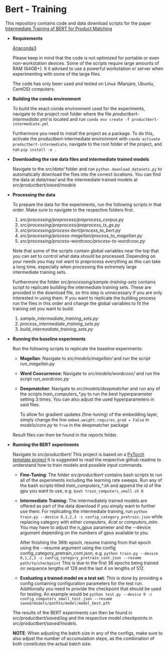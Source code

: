 # Bert - Training

This repository contains code and data download scripts for the paper [Intermediate Training of BERT for Product Matching](http://data.dws.informatik.uni-mannheim.de/largescaleproductcorpus/data/v2/papers/DI2KG2020_Peeters.pdf)

* **Requirements**

    [Anaconda3](https://www.anaconda.com/products/individual)

    Please keep in mind that the code is not optimized for portable or even non-workstation devices. Some of the scripts require large amounts of RAM (64GB+). It     it advised to use a powerful workstation or server when experimenting with some of the large files.

    The code has only been used and tested on Linux (Manjaro, Ubuntu, CentOS) computers.

* **Building the conda environment**

    To build the exact conda environment used for the experiments, navigate to the project root folder where the file *productbert-intermediate.yml* is located and run ```conda env create -f productbert-intermediate.yml```

    Furthermore you need to install the project as a package. To do this, activate the productbert-intermediate environment with ```conda activate productbert-intermediate```, navigate to the root folder of the project, and run ```pip install -e .```

* **Downloading the raw data files and intermediate trained models**

    Navigate to the *src/data/* folder and run ```python download_datasets.py``` to automatically download the files into the correct locations.
    You can find the data at *data/raw/* and the intermediate trained models at *src/productbert/saved/models*

* **Processing the data**

    To prepare the data for the experiments, run the following scripts in that order. Make sure to navigate to the respective folders first.

    1. *src/processing/preprocess/preprocess_corpus.py*
    2. *src/processing/preprocess/preprocess_ts_gs.py*
    3. *src/processing/process-bert/process_to_bert.py*
    4. *src/processing/process-magellan/process_to_magellan.py*
    5. *src/processing/process-wordcooc/process-to-wordcooc.py*

    Note that some of the scripts contain global variables near the top that you can set to control what data should be processed. Depending on your needs you may not want to preprocess everything as this can take a long time, especially when processing the extremely large intermediate training sets.

    Furthermore the folder *src/processing/sample-training-sets* contains script to replicate building the intermediate training sets. These are provided in the download file, so this step is unnecessary if you are only interested in using them.
    If you want to replicate the building process run the files in this order and change the global variables to fit the training set you want to build:

    1. *sample_intermediate_training_sets.py*
    2. *process_intermediate_training_sets.py*
    3. *build_intermediate_training_sets.py*

* **Running the baseline experiments**

    Run the following scripts to replicate the baseline experiments:
    * **Magellan**:
        Navigate to *src/models/magellan/* and run the script *run_magellan.py*
    * **Word Coocurrence**:
    Navigate to *src/models/wordcooc/* and run the script *run_wordcooc.py*
    * **Deepmatcher**:
    Navigate to *src/models/deepmatcher* and run any of the scripts *train_computers_\*.py* to run the best hyperparameter setting 3 times.
    You can also adjust the used hyperparameters in said files.

        To allow for gradient updates (fine-tuning) of the embedding layer, simply change the line ```embed.weight.requires_grad = False``` in *models/core.py* to ```True``` in the deepmatcher package

    Result files can then be found in the *reports* folder.

* **Running the BERT experiments**

    Navigate to *src/productbert/*
    This project is based on a <a target="_blank" href="https://github.com/victoresque/pytorch-template/">PyTorch template project</a> It is suggested to read the respective github readme to understand how to train models and possible input commands.
    * **Fine-Tuning**:
    The folder *src/productbert* contains bash scripts to run all of the experiments including the learning rate sweeps. Run any of the bash scripts titled *train_computers_\*.sh* and append the id of the gpu you want to use, e.g. ```bash train_computers_small.sh 0```
    * **Intermediate Training**:
    The intermediately trained models are offered as part of the data download if you simply want to further use them. For replicating the intermediate training, run ```python train.py --device 0,1,2,3 -c config_category_pretrain.json``` while replacing category with either *computers*, *4cat* or *computers_mlm*. You may have to adjust the n_gpus parameter and the --device argument depending on the numbers of gpus available to you.

        After finishing the 36th epoch, resume training from that epoch using the --resume argument using the config config_category_pretrain_cont.json, e.g. ```python train.py --device 0,1,2,3 -c config_category_pretrain_cont.json --resume path/to/checkpoint``` This is due to the first 36 epochs being trained on sequence lengths of 128 and the last 4 on lengths of 512.
    * **Evaluating a trained model on a test set**:
    This is done by providing a config containing configuration parameters for the test run. Additionally you need to provide the checkpoint that should be used for testing. An example would be ```python test.py --device 0 -c config_computers_small_test.json --resume saved/models/pathto/model/model_best.pth```

    The results of the BERT experiments can then be found in *src/productbert/saved/log* and the respective model checkpoints in *src/productbert/saved/models*.

    **NOTE**: When adjusting the batch size in any of the configs, make sure to also adjust the number of accumulation steps, as the combination of both constitutes the actual batch size.
